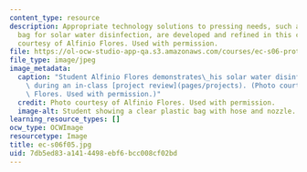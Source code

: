 ```yaml
---
content_type: resource
description: Appropriate technology solutions to pressing needs, such as this plastic
  bag for solar water disinfection, are developed and refined in this course. Photo
  courtesy of Alfinio Flores. Used with permission.
file: https://ol-ocw-studio-app-qa.s3.amazonaws.com/courses/ec-s06-prototypes-to-products-fall-2005/7db5ed83a1414498ebf6bcc008cf02bd_ec-s06f05.jpg
file_type: image/jpeg
image_metadata:
  caption: "Student Alfinio Flores demonstrates\_his solar water disinfection product\
    \ during an in-class [project review](pages/projects). (Photo courtesy of Alfinio\
    \ Flores. Used with permission.)"
  credit: Photo courtesy of Alfinio Flores. Used with permission.
  image-alt: Student showing a clear plastic bag with hose and nozzle.
learning_resource_types: []
ocw_type: OCWImage
resourcetype: Image
title: ec-s06f05.jpg
uid: 7db5ed83-a141-4498-ebf6-bcc008cf02bd
---
```


